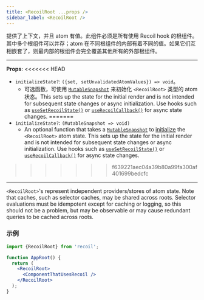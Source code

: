 ```yaml
---
title: <RecoilRoot ...props />
sidebar_label: <RecoilRoot />
---
```


提供了上下文，并且 atom 有值。此组件必须是所有使用 Recoil hook 的根组件。其中多个根组件可以并存；atom 在不同根组件的内部有着不同的值。如果它们互相嵌套了，则最内部的根组件会完全覆盖其他所有的外部根组件。

---

**Props**:
<<<<<<< HEAD
- `initializeState?`: `({set, setUnvalidatedAtomValues}) => void`。
  - 可选函数，可使用 [`MutableSnapshot`](/docs/api-reference/core/Snapshot#Transforming_Snapshots) 来初始化 `<RecoilRoot>` 类型的 atom 状态。This sets up the state for the initial render and is not intended for subsequent state changes or async initialization.  Use hooks such as [`useSetRecoilState()`](/docs/api-reference/core/useSetRecoilState) or [`useRecoilCallback()`](/docs/api-reference/core/useRecoilCallback) for async state changes.
=======
- `initializeState?`: `(MutableSnapshot => void)`
  - An optional function that takes a [`MutableSnapshot`](/docs/api-reference/core/Snapshot#transforming-snapshots) to [initialize](/docs/api-reference/core/Snapshot#state-initialization) the `<RecoilRoot>` atom state.  This sets up the state for the initial render and is not intended for subsequent state changes or async initialization.  Use hooks such as [`useSetRecoilState()`](/docs/api-reference/core/useSetRecoilState) or [`useRecoilCallback()`](/docs/api-reference/core/useRecoilCallback) for async state changes.
>>>>>>> f639221aec04a39b80a99fa300af401699bedcfc

---

`<RecoilRoot>`'s represent independent providers/stores of atom state.  Note that caches, such as selector caches, may be shared across roots.  Selector evaluations must be idempotent except for caching or logging, so this should not be a problem, but may be observable or may cause redundant queries to be cached across roots.

### 示例

```jsx
import {RecoilRoot} from 'recoil';

function AppRoot() {
  return (
    <RecoilRoot>
      <ComponentThatUsesRecoil />
    </RecoilRoot>
  );
}
```
